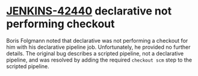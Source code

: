 # [JENKINS-42440](https://issues.jenkins-ci.org/browse/JENKINS-42440) declarative not performing checkout

Boris Folgmann noted that declarative was not performing a checkout
for him with his declarative pipeline job.  Unfortunately, he provided
no further details.  The original bug describes a scripted pipeline,
not a declarative pipeline, and was resolved by adding the required
`checkout scm` step to the scripted pipeline.
